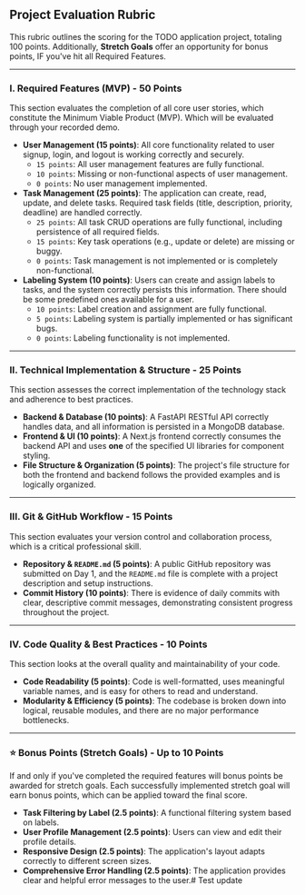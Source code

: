 ## Project Evaluation Rubric

This rubric outlines the scoring for the TODO application project, totaling 100 points. Additionally, **Stretch Goals** offer an opportunity for bonus points, IF you've hit all Required Features.

---

### I. Required Features (MVP) - 50 Points
This section evaluates the completion of all core user stories, which constitute the Minimum Viable Product (MVP). Which will be evaluated through your recorded demo.

* **User Management (15 points)**: All core functionality related to user signup, login, and logout is working correctly and securely.
    * `15 points`: All user management features are fully functional.
    * `10 points`: Missing or non-functional aspects of user management.
    * `0 points`: No user management implemented.
* **Task Management (25 points)**: The application can create, read, update, and delete tasks. Required task fields (title, description, priority, deadline) are handled correctly.
    * `25 points`: All task CRUD operations are fully functional, including persistence of all required fields.
    * `15 points`: Key task operations (e.g., update or delete) are missing or buggy.
    * `0 points`: Task management is not implemented or is completely non-functional.
* **Labeling System (10 points)**: Users can create and assign labels to tasks, and the system correctly persists this information. There should be some predefined ones available for a user.
    * `10 points`: Label creation and assignment are fully functional.
    * `5 points`: Labeling system is partially implemented or has significant bugs.
    * `0 points`: Labeling functionality is not implemented.

---

### II. Technical Implementation & Structure - 25 Points
This section assesses the correct implementation of the technology stack and adherence to best practices.

* **Backend & Database (10 points)**: A FastAPI RESTful API correctly handles data, and all information is persisted in a MongoDB database.
* **Frontend & UI (10 points)**: A Next.js frontend correctly consumes the backend API and uses **one** of the specified UI libraries for component styling.
* **File Structure & Organization (5 points)**: The project's file structure for both the frontend and backend follows the provided examples and is logically organized.

---

### III. Git & GitHub Workflow - 15 Points
This section evaluates your version control and collaboration process, which is a critical professional skill.

* **Repository & `README.md` (5 points)**: A public GitHub repository was submitted on Day 1, and the `README.md` file is complete with a project description and setup instructions.
* **Commit History (10 points)**: There is evidence of daily commits with clear, descriptive commit messages, demonstrating consistent progress throughout the project.

---

### IV. Code Quality & Best Practices - 10 Points
This section looks at the overall quality and maintainability of your code.

* **Code Readability (5 points)**: Code is well-formatted, uses meaningful variable names, and is easy for others to read and understand.
* **Modularity & Efficiency (5 points)**: The codebase is broken down into logical, reusable modules, and there are no major performance bottlenecks.

---

### ⭐ Bonus Points (Stretch Goals) - Up to 10 Points
If and only if you've completed the required features will bonus points be awarded for stretch goals. Each successfully implemented stretch goal will earn bonus points, which can be applied toward the final score.

* **Task Filtering by Label (2.5 points)**: A functional filtering system based on labels.
* **User Profile Management (2.5 points)**: Users can view and edit their profile details.
* **Responsive Design (2.5 points)**: The application's layout adapts correctly to different screen sizes.
* **Comprehensive Error Handling (2.5 points)**: The application provides clear and helpful error messages to the user.# Test update
